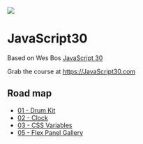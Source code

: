 ![](https://javascript30.com/images/JS3-social-share.png)

# JavaScript30

Based on Wes Bos [JavaScript 30](https://github.com/wesbos/JavaScript30)

Grab the course at https://JavaScript30.com

## Road map

* [01 - Drum Kit](https://renatodelpupo.github.io/challenge-js30/01-javascript-drum-kit/)
* [02 - Clock](https://renatodelpupo.github.io/challenge-js30/02-js-and-css-clock/)
* [03 - CSS Variables](https://renatodelpupo.github.io/challenge-js30/03-css-variables/)
* [05 - Flex Panel Gallery](https://renatodelpupo.github.io/challenge-js30/05-flex-panel-gallery/)
